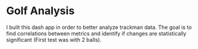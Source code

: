 # Golf Analysis

I built this dash app in order to better analyze trackman data. The goal is to find correlations between metrics and identify if changes are statistically significant (First test was with 2 balls).
